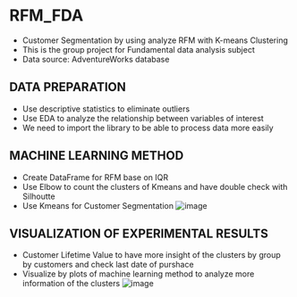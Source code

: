 # RFM_FDA
- Customer Segmentation by using analyze RFM with K-means Clustering
- This is the group project for Fundamental data analysis subject
- Data source: AdventureWorks database
## DATA PREPARATION
- Use descriptive statistics to eliminate outliers
- Use EDA to analyze the relationship between variables of interest
- We need to import the library to be able to process data more easily
## MACHINE LEARNING METHOD
- Create DataFrame for RFM base on IQR
- Use Elbow to count the clusters of Kmeans and have double check with Silhoutte
- Use Kmeans for Customer Segmentation
  ![image](https://github.com/user-attachments/assets/94cc3b19-253a-469d-a865-63fe8780689b)

## VISUALIZATION OF EXPERIMENTAL RESULTS
- Customer Lifetime Value to have more insight of the clusters by group by customers and check last date of purshace
- Visualize by plots of machine learning method to analyze more information of the clusters
![image](https://github.com/user-attachments/assets/7142651a-a7f9-4940-b004-8aaa178fcfb9)
